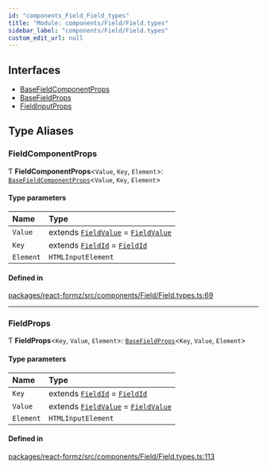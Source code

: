 ```yaml
---
id: "components_Field_Field_types"
title: "Module: components/Field/Field.types"
sidebar_label: "components/Field/Field.types"
custom_edit_url: null
---
```


## Interfaces

- [BaseFieldComponentProps](../interfaces/components_Field_Field_types.BaseFieldComponentProps.md)
- [BaseFieldProps](../interfaces/components_Field_Field_types.BaseFieldProps.md)
- [FieldInputProps](../interfaces/components_Field_Field_types.FieldInputProps.md)

## Type Aliases

### FieldComponentProps

Ƭ **FieldComponentProps**<`Value`, `Key`, `Element`\>: [`BaseFieldComponentProps`](../interfaces/components_Field_Field_types.BaseFieldComponentProps.md)<`Value`, `Key`, `Element`\>

#### Type parameters

| Name | Type |
| :------ | :------ |
| `Value` | extends [`FieldValue`](types_field.md#fieldvalue) = [`FieldValue`](types_field.md#fieldvalue) |
| `Key` | extends [`FieldId`](types_field.md#fieldid) = [`FieldId`](types_field.md#fieldid) |
| `Element` | `HTMLInputElement` |

#### Defined in

[packages/react-formz/src/components/Field/Field.types.ts:69](https://github.com/ZerryStack/react-formz/blob/main/packages/react-formz/src/components/Field/Field.types.ts#L69)

___

### FieldProps

Ƭ **FieldProps**<`Key`, `Value`, `Element`\>: [`BaseFieldProps`](../interfaces/components_Field_Field_types.BaseFieldProps.md)<`Key`, `Value`, `Element`\>

#### Type parameters

| Name | Type |
| :------ | :------ |
| `Key` | extends [`FieldId`](types_field.md#fieldid) = [`FieldId`](types_field.md#fieldid) |
| `Value` | extends [`FieldValue`](types_field.md#fieldvalue) = [`FieldValue`](types_field.md#fieldvalue) |
| `Element` | `HTMLInputElement` |

#### Defined in

[packages/react-formz/src/components/Field/Field.types.ts:113](https://github.com/ZerryStack/react-formz/blob/main/packages/react-formz/src/components/Field/Field.types.ts#L113)
